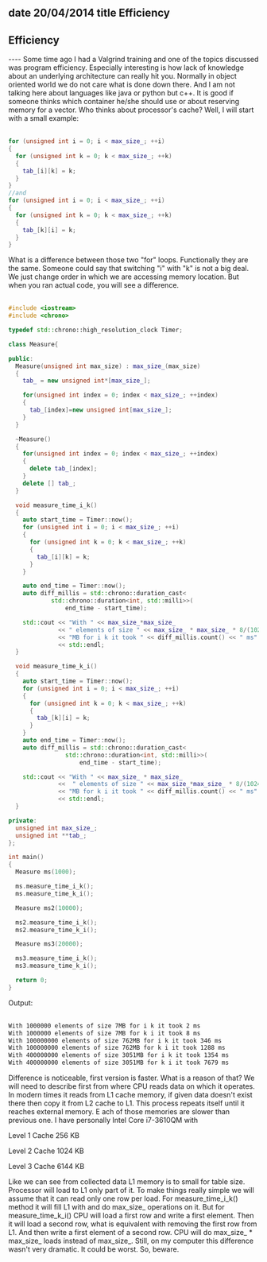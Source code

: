 date 20/04/2014
title Efficiency
-----
<h2 id="reverse">Efficiency</h2>
----
Some time ago I had a Valgrind training and one of the topics discussed was program efficiency.
Especially interesting is how lack of knowledge about an underlying architecture can really hit you.
Normally in object oriented world we do not care what is done down there.
And I am not talking here about languages like java or python but c++.
It is good if someone thinks which container he/she should use or about reserving memory for a vector.
Who thinks about processor's cache? Well, I will start with a small example:
<br></br>

~~~cpp
for (unsigned int i = 0; i < max_size_; ++i)
{
  for (unsigned int k = 0; k < max_size_; ++k)
  {
    tab_[i][k] = k;
  }
}
//and
for (unsigned int i = 0; i < max_size_; ++i)
{
  for (unsigned int k = 0; k < max_size_; ++k)
  {
    tab_[k][i] = k;
  }
}
~~~

What is a difference between those two "for" loops. Functionally they are the same.
Someone could say that switching "i" with "k" is not a big deal.
We just change order in which we are accessing memory location. But when you ran actual code, you will see a difference.
<br></br>

~~~cpp
#include <iostream>
#include <chrono>

typedef std::chrono::high_resolution_clock Timer;

class Measure{

public:
  Measure(unsigned int max_size) : max_size_(max_size)
  {
    tab_ = new unsigned int*[max_size_];

    for(unsigned int index = 0; index < max_size_; ++index)
    {
      tab_[index]=new unsigned int[max_size_];
    }
  }

  ~Measure()
  {
    for(unsigned int index = 0; index < max_size_; ++index)
    {
      delete tab_[index];
    }
    delete [] tab_;
  }

  void measure_time_i_k()
  {
    auto start_time = Timer::now();
    for (unsigned int i = 0; i < max_size_; ++i)
    {
      for (unsigned int k = 0; k < max_size_; ++k)
      {
        tab_[i][k] = k;
      }
    }

    auto end_time = Timer::now();
    auto diff_millis = std::chrono::duration_cast<
            std::chrono::duration<int, std::milli>>(
                end_time - start_time);

    std::cout << "With " << max_size_*max_size_
              << " elements of size " << max_size_ * max_size_ * 8/(1024 * 1024)
              << "MB for i k it took " << diff_millis.count() << " ms"
              << std::endl;
  }

  void measure_time_k_i()
  {
    auto start_time = Timer::now();
    for (unsigned int i = 0; i < max_size_; ++i)
    {
      for (unsigned int k = 0; k < max_size_; ++k)
      {
        tab_[k][i] = k;
      }
    }
    auto end_time = Timer::now();
    auto diff_millis = std::chrono::duration_cast<
                std::chrono::duration<int, std::milli>>(
                    end_time - start_time);

    std::cout << "With " << max_size_ * max_size_
              <<  " elements of size " << max_size_*max_size_ * 8/(1024 * 1024)
              << "MB for k i it took " << diff_millis.count() << " ms"
              << std::endl;
  }

private:
  unsigned int max_size_;
  unsigned int **tab_;
};

int main()
{
  Measure ms(1000);

  ms.measure_time_i_k();
  ms.measure_time_k_i();

  Measure ms2(10000);

  ms2.measure_time_i_k();
  ms2.measure_time_k_i();

  Measure ms3(20000);

  ms3.measure_time_i_k();
  ms3.measure_time_k_i();

  return 0;
}
~~~

Output:
<br></br>

~~~sh
With 1000000 elements of size 7MB for i k it took 2 ms
With 1000000 elements of size 7MB for k i it took 8 ms
With 100000000 elements of size 762MB for i k it took 346 ms
With 100000000 elements of size 762MB for k i it took 1288 ms
With 400000000 elements of size 3051MB for i k it took 1354 ms
With 400000000 elements of size 3051MB for k i it took 7679 ms
~~~

Difference is noticeable, first version is faster. What is a reason of that?
We will need to describe first from where CPU reads data on which it operates. In modern times it reads from L1 cache memory,
if given data doesn't exist there then copy it from L2 cache to L1.
This process repeats itself until it reaches external memory. E
ach of those memories are slower than previous one. I have personally Intel Core i7-3610QM with

Level 1 Cache    256 KB

Level 2 Cache	1024 KB

Level 3 Cache	6144 KB

Like we can see from collected data L1 memory is to small for table size. Processor will load to L1 only part of it.
To make things really simple we will assume that it can read only one row per load.
For measure_time_i_k() method it will fill L1 with and do max_size_ operations on it.
But for measure_time_k_i() CPU will load a first row and write a first element.
Then it will load a second row, what is equivalent with removing the first row from L1.
And then write a first element of a second row. CPU will do max_size_ * max_size_ loads instead of max_size_.
Still, on my computer this difference wasn't very dramatic. It could be worst. So, beware.